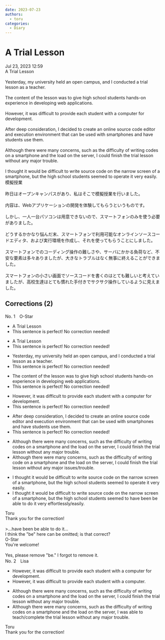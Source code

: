 ```yaml
---
date: 2023-07-23
authors:
  - toru
categories:
  - Diary
---
```


<h1 id="subject_show">A Trial Lesson</h1>
<div class="date">Jul 23, 2023 12:59</div>
<div id="post"><div id="body_show_ori">
A Trial Lesson<br/><br/>Yesterday, my university held an open campus, and I conducted a trial lesson as a teacher.<br/><br/>The content of the lesson was to give high school students hands-on experience in developing web applications.<br/><br/>However, it was difficult to provide each student with a computer for development.<br/><br/>After deep consideration, I decided to create an online source code editor and execution environment that can be used with smartphones and have students use them.<br/><br/>Although there were many concerns, such as the difficulty of writing codes on a smartphone and the load on the server, I could finish the trial lesson without any major trouble.<br/><br/>I thought it would be difficult to write source code on the narrow screen of a smartphone, but the high school students seemed to operate it very easily.
</div></div>

<!-- more -->

<div id="post_ja"><div id="body_show_mo">
模擬授業<br/><br/>昨日はオープンキャンパスがあり、私はそこで模擬授業を行いました。<br/><br/>内容は、Webアプリケーションの開発を体験してもらうというものです。<br/><br/>しかし、一人一台パソコンは用意できないので、スマートフォンのみを使う必要がありました。<br/><br/>どうするかかなり悩んだ末、スマートフォンで利用可能なオンラインソースコードエディタ、および実行環境を作成し、それを使ってもらうことにしました。<br/><br/>スマートフォンでのコーディング操作の難しさや、サーバにかかる負荷など、不安な要素は多々ありましたが、大きなトラブルはなく無事に終えることができました。<br/><br/>スマートフォンの小さい画面でソースコードを書くのはとても難しいと考えていましたが、高校生達はとても慣れた手付きでサクサク操作しているように見えました。
</div></div>

## Corrections (2)
<div id="block"><div class="first_name"> No. 1　<span class="just_name">O-Star</span></div><div id="block2">
<ul class="correction_field">
<li class="incorrect">A Trial Lesson</li>
<li class="corrected perfect">This sentence is perfect! No correction needed!</li>
</ul>
<ul class="correction_field">
<li class="incorrect">A Trial Lesson</li>
<li class="corrected perfect">This sentence is perfect! No correction needed!</li>
</ul>
<ul class="correction_field">
<li class="incorrect">Yesterday, my university held an open campus, and I conducted a trial lesson as a teacher.</li>
<li class="corrected perfect">This sentence is perfect! No correction needed!</li>
</ul>
<ul class="correction_field">
<li class="incorrect">The content of the lesson was to give high school students hands-on experience in developing web applications.</li>
<li class="corrected perfect">This sentence is perfect! No correction needed!</li>
</ul>
<ul class="correction_field">
<li class="incorrect">However, it was difficult to provide each student with a computer for development.</li>
<li class="corrected perfect">This sentence is perfect! No correction needed!</li>
</ul>
<ul class="correction_field">
<li class="incorrect">After deep consideration, I decided to create an online source code editor and execution environment that can be used with smartphones and have students use them.</li>
<li class="corrected perfect">This sentence is perfect! No correction needed!</li>
</ul>
<ul class="correction_field">
<li class="incorrect">Although there were many concerns, such as the difficulty of writing codes on a smartphone and the load on the server, I could finish the trial lesson without any major trouble.</li>
<li class="corrected correct">
Although there were many concerns, such as the difficulty of writing <span class="f_bold">code </span>on a smartphone and the load on the server, I could finish the trial lesson without any major <span class="f_blue">issues/trouble</span>.
</li>
</ul>
<ul class="correction_field">
<li class="incorrect">I thought it would be difficult to write source code on the narrow screen of a smartphone, but the high school students seemed to operate it very easily.</li>
<li class="corrected correct">
I thought it would be difficult to write <span class="sline"><span class="f_red">source</span></span> code on the narrow screen of a smartphone, but the high school students seemed to <span class="f_bold">have been be able to do it</span> very <span class="f_blue">effortlessly/easily</span>.
</li>
</ul>
</div><div class="name"><span class="just_name">Toru</span><br>
Thank you for the correction!<br/><br/>&gt;...have been be able to do it...<br/>I think the "be" here can be omitted; is that correct?
</div>
<div class="name"><span class="just_name">O-Star</span><br>
You're welcome!<br/><br/>Yes, please remove "be." I forgot to remove it.
</div>
</div>
<div id="block"><div class="first_name"> No. 2　<span class="just_name">Lisa</span></div><div id="block2">
<ul class="correction_field">
<li class="incorrect">However, it was difficult to provide each student with a computer for development.</li>
<li class="corrected correct">
However, it was difficult to provide each student with a computer.
</li>
</ul>
<ul class="correction_field">
<li class="incorrect">Although there were many concerns, such as the difficulty of writing codes on a smartphone and the load on the server, I could finish the trial lesson without any major trouble.</li>
<li class="corrected correct">
Although there were many concerns, such as the difficulty of writing codes on a smartphone and the load on the server, I was able to teach/complete the trial lesson without any major trouble.
</li>
</ul>
</div><div class="name"><span class="just_name">Toru</span><br>
Thank you for the correction!
</div>
</div>
